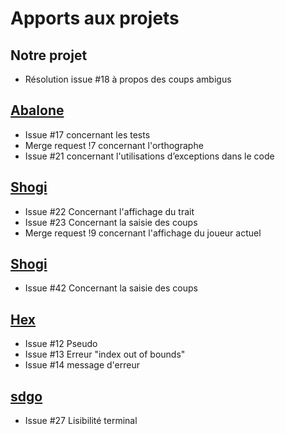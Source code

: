 # Apports aux projets

## Notre projet

- Résolution issue #18 à propos des coups ambigus

## [Abalone](https://moule.informatique.univ-paris-diderot.fr/cisses/abalone)

- Issue #17 concernant les tests
- Merge request !7 concernant l'orthographe
- Issue #21 concernant l'utilisations d’exceptions dans le code

## [Shogi](https://moule.informatique.univ-paris-diderot.fr/mangeant/ppf5-verriere-msc)

- Issue #22 Concernant l'affichage du trait
- Issue #23 Concernant la saisie des coups
- Merge request !9 concernant l'affichage du joueur actuel

## [Shogi](https://moule.informatique.univ-paris-diderot.fr/dufosse/projet-shogi)

- Issue #42 Concernant la saisie des coups

## [Hex](https://moule.informatique.univ-paris-diderot.fr/nguyeval/projetocaml)

- Issue #12 Pseudo
- Issue #13 Erreur "index out of bounds"
- Issue #14 message d'erreur

## [sdgo](https://moule.informatique.univ-paris-diderot.fr/dass/szpunar-das-go)

- Issue #27 Lisibilité terminal